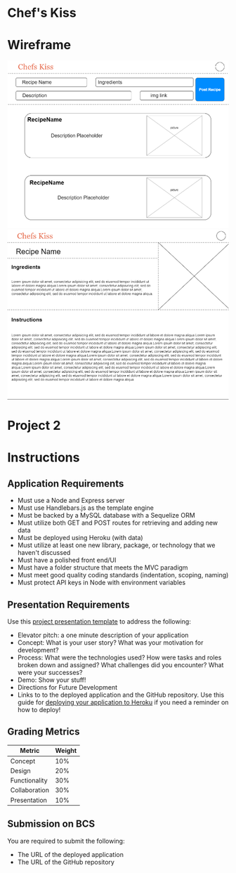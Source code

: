 # Chef's Kiss

# Wireframe

![index](images\ChefsKissIndex.png)
![Recipe](images\RecipePage-Page-1.png)



















































# Project 2
# Instructions
## Application Requirements
* Must use a Node and Express server
* Must use Handlebars.js as the template engine
* Must be backed by a MySQL database with a Sequelize ORM
* Must utilize both GET and POST routes for retrieving and adding new data
* Must be deployed using Heroku (with data)
* Must utilize at least one new library, package, or technology that we haven't discussed
* Must have a polished front end/UI
* Must have a folder structure that meets the MVC paradigm
* Must meet good quality coding standards (indentation, scoping, naming)
* Must protect API keys in Node with environment variables
## Presentation Requirements
Use this [project presentation template](https://docs.google.com/presentation/d/1_u8TKy5zW5UlrVQVnyDEZ0unGI2tjQPDEpA0FNuBKAw/edit?usp=sharing) to address the following: 
* Elevator pitch: a one minute description of your application
* Concept: What is your user story? What was your motivation for development?
* Process: What were the technologies used? How were tasks and roles broken down and assigned? What challenges did you encounter? What were your successes?
* Demo: Show your stuff!
* Directions for Future Development
* Links to to the deployed application and the GitHub repository. Use this guide for [deploying your application to Heroku](../04-Important/GitHubHerokuConnect.md) if you need a reminder on how to deploy!
## Grading Metrics 
| Metric        | Weight | 
| ---           | ---    |
| Concept       | 10%    |
| Design        | 20%    |
| Functionality | 30%    |
| Collaboration | 30%    |
| Presentation  | 10%    |
## Submission on BCS
You are required to submit the following:
* The URL of the deployed application
* The URL of the GitHub repository

